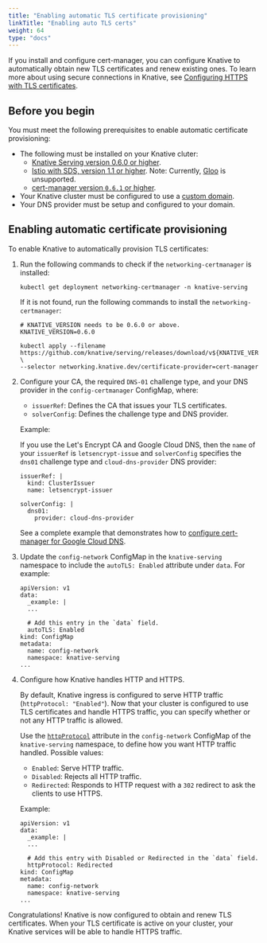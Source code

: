 ```yaml
---
title: "Enabling automatic TLS certificate provisioning"
linkTitle: "Enabling auto TLS certs"
weight: 64
type: "docs"
---
```


If you install and configure cert-manager, you can configure Knative to
automatically obtain new TLS certificates and renew existing ones.
To learn more about using secure connections in Knative, see
[Configuring HTTPS with TLS certificates](./using-a-tls-cert.md).

## Before you begin

You must meet the following prerequisites to enable automatic certificate
provisioning:

- The following must be installed on your Knative cluter:
  - [Knative Serving version 0.6.0 or higher](../install/).
  - [Istio with SDS, version 1.1 or higher](../install/installing-istio.md#installing-istio-with-SDS-to-secure-the-ingress-gateway).
    Note: Currently, [Gloo](https://github.com/solo-io/gloo) is unsupported.
  - [cert-manager version `0.6.1` or higher](./installing-cert-manager.md).
- Your Knative cluster must be configured to use a
  [custom domain](./using-a-custom-domain.md).
- Your DNS provider must be setup and configured to your domain.


## Enabling automatic certificate provisioning

To enable Knative to automatically provision TLS certificates:

1. Run the following commands to check if the `networking-certmanager` is installed:
   ```shell
   kubectl get deployment networking-certmanager -n knative-serving
   ```
   
   If it is not found, run the following commands to install the `networking-certmanager`:

   ```shell
   # KNATIVE_VERSION needs to be 0.6.0 or above.
   KNATIVE_VERSION=0.6.0

   kubectl apply --filename https://github.com/knative/serving/releases/download/v${KNATIVE_VERSION}/serving.yaml \
   --selector networking.knative.dev/certificate-provider=cert-manager
    ```

1. Configure your CA, the required `DNS-01` challenge type, and your DNS
   provider in the `config-certmanager` ConfigMap, where:

    - `issuerRef`: Defines the CA that issues your TLS certificates.
    - `solverConfig`: Defines the challenge type and DNS provider.

   Example:

   If you use the Let's Encrypt CA and Google Cloud DNS, then the `name` of
   your `issuerRef` is `letsencrypt-issue` and `solverConfig` specifies the
   `dns01` challenge type and `cloud-dns-provider` DNS provider:

   ```
   issuerRef: |
     kind: ClusterIssuer
     name: letsencrypt-issuer

   solverConfig: |
     dns01:
       provider: cloud-dns-provider
   ```

   See a complete example that demonstrates how to
   [configure cert-manager for Google Cloud DNS](./using-cert-manager-on-gcp.md).

1. Update the `config-network` ConfigMap in the `knative-serving` namespace to
   include the `autoTLS: Enabled` attribute under `data`. For example:

   ```
   apiVersion: v1
   data:
     _example: |
     ...

     # Add this entry in the `data` field.
     autoTLS: Enabled
   kind: ConfigMap
   metadata:
     name: config-network
     namespace: knative-serving
   ...
   ```

1. Configure how Knative handles HTTP and HTTPS.

    By default, Knative ingress is configured to serve HTTP traffic
    (`httpProtocol: "Enabled"`). Now that your cluster is configured to use 
    TLS certificates and handle HTTPS traffic, you can specify whether or not
    any HTTP traffic is allowed.
     
    Use the 
    [`httpProtocol`](https://github.com/knative/serving/blob/master/config/config-network.yaml#L110)
    attribute in the `config-network` ConfigMap of the `knative-serving` 
    namespace, to define how you want HTTP traffic handled. Possible values:

    - `Enabled`: Serve HTTP traffic.
    - `Disabled`: Rejects all HTTP traffic.
    - `Redirected`: Responds to HTTP request with a `302` redirect to ask 
      the clients to use HTTPS.
    
   Example:

   ```
   apiVersion: v1
   data:
     _example: |
     ...

     # Add this entry with Disabled or Redirected in the `data` field.
     httpProtocol: Redirected
   kind: ConfigMap
   metadata:
     name: config-network
     namespace: knative-serving
   ...
   ```

Congratulations! Knative is now configured to obtain and renew TLS 
certificates. When your TLS certificate is active on your cluster, your 
Knative services will be able to handle HTTPS traffic.
